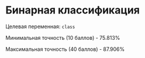 # Бинарная классификация
Целевая переменная: `class`

Минимальная точность (10 баллов) - 75.813%

Максимальная точность (40 баллов) - 87.906%
        